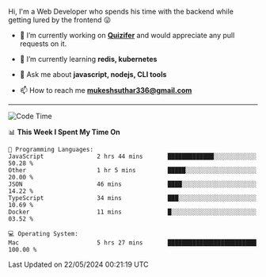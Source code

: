 Hi, I'm a Web Developer who spends his time with the backend while getting lured by the frontend 😜

- 🔭 I’m currently working on **[Quizifer](https://github.com/SutharMukesh/Quizifer/)** and would appreciate any pull requests on it.

- 🌱 I’m currently learning **redis, kubernetes**

- 💬 Ask me about **javascript, nodejs, CLI tools**

- 📫 How to reach me **mukeshsuthar336@gmail.com**

---
<!--START_SECTION:waka-->
![Code Time](http://img.shields.io/badge/Code%20Time-2%2C962%20hrs%2057%20mins-blue)

📊 **This Week I Spent My Time On** 

```text
💬 Programming Languages: 
JavaScript               2 hrs 44 mins       █████████████░░░░░░░░░░░░   50.28 % 
Other                    1 hr 5 mins         █████░░░░░░░░░░░░░░░░░░░░   20.00 % 
JSON                     46 mins             ████░░░░░░░░░░░░░░░░░░░░░   14.22 % 
TypeScript               34 mins             ███░░░░░░░░░░░░░░░░░░░░░░   10.69 % 
Docker                   11 mins             █░░░░░░░░░░░░░░░░░░░░░░░░   03.52 % 

💻 Operating System: 
Mac                      5 hrs 27 mins       █████████████████████████   100.00 % 
```


 Last Updated on 22/05/2024 00:21:19 UTC
<!--END_SECTION:waka-->

